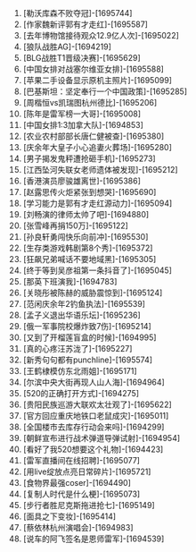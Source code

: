 
1. [勒沃库森不败夺冠]-[1695744]
1. [作家魏新评郭有才走红]-[1695587]
1. [去年博物馆接待观众12.9亿人次]-[1695022]
1. [狼队战胜AG]-[1694219]
1. [BLG战胜T1晋级决赛]-[1695629]
1. [中国女排对战塞尔维亚女排]-[1695588]
1. [苹果二手设备显示原机主照片]-[1695099]
1. [巴基斯坦：坚定奉行一个中国政策]-[1695285]
1. [周楷恒vs凯瑞图杭州德比]-[1695206]
1. [陈年是雷军榜一大哥]-[1695008]
1. [中国女排1:3加拿大队]-[1694853]
1. [农业农村部部长唐仁健被查]-[1695380]
1. [庆余年大皇子小心追妻火葬场]-[1695280]
1. [男子揭发鬼秤遭抢砸手机]-[1695273]
1. [江西坠河失联女老师遗体被发现]-[1695212]
1. [香港演员廖骏雄离世]-[1695386]
1. [赵露思传火炬紧张到想哭]-[1695690]
1. [学习能力是郭有才走红源动力]-[1695094]
1. [刘畅演的律师太帅了吧]-[1694880]
1. [张雪峰再捐150万]-[1695122]
1. [孙良轩勇闯快乐向前冲]-[1695530]
1. [生存类游戏韩剧第8个秀]-[1695372]
1. [狂飙兄弟喊话不要地域黑]-[1695305]
1. [终于等到吴彦祖第一条抖音了]-[1695045]
1. [那英下班演我]-[1694783]
1. [关晓彤被陈赫的威胁震惊到]-[1695124]
1. [范闲庆余年2钓鱼执法]-[1695539]
1. [孟子义退出华语乐坛]-[1695236]
1. [俄一军事院校爆炸致7伤]-[1695214]
1. [又到了开榴莲盲盒的时候]-[1694995]
1. [真的心疼汪苏泷了]-[1695227]
1. [新秀句句都有punchline]-[1695574]
1. [王鹤棣模仿东北雨姐]-[1695171]
1. [尔滨中央大街再现人山人海]-[1694964]
1. [520的正确打开方式]-[1694275]
1. [贵阳民族巡游大联欢太壮观了]-[1695622]
1. [官方回应重庆地铁口老鼠成灾]-[1695011]
1. [全国楼市去库存行动会来吗]-[1694299]
1. [朝鲜宣布进行战术弹道导弹试射]-[1694954]
1. [看好了我520想要这个礼物]-[1694423]
1. [雷军直播间在线招聘]-[1695077]
1. [用live绽放点亮日常碎片]-[1695721]
1. [食物界最强coser]-[1694490]
1. [复制人时代是什么梗]-[1695073]
1. [步行者胜尼克斯拖进抢七]-[1695149]
1. [面具之下变妆]-[1695414]
1. [蔡依林杭州演唱会]-[1694983]
1. [说车的阿飞签名是恩师雷军]-[1694539]
